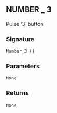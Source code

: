 ## NUMBER \_ 3

Pulse ‘3’ button


### Signature

`Number_3 ()`


### Parameters

`None`


### Returns

`None`